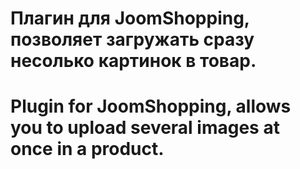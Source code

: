 # Плагин для JoomShopping, позволяет загружать сразу несолько картинок в товар.
# Plugin for JoomShopping, allows you to upload several images at once in a product.
